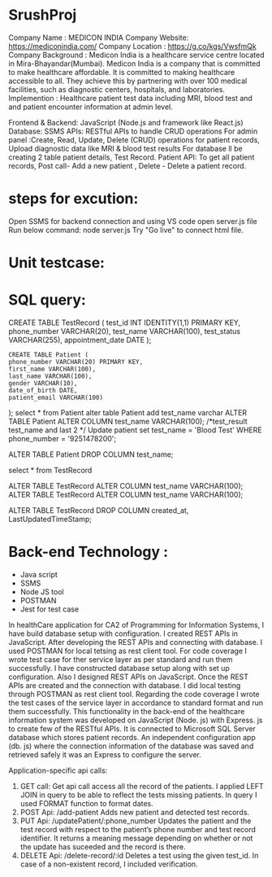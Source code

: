 # SrushProj

Company Name : MEDICON INDIA
Company Website: https://mediconindia.com/
Company Location : https://g.co/kgs/VwsfmQk
Company Background : 
    Medicon India is a healthcare service centre located in Mira-Bhayandar(Mumbai). Medicon India is a company that is committed to make healthcare affordable. It is committed to making healthcare accessible to all. They achieve this by partnering with over 100 medical facilities, such as diagnostic centers, hospitals, and laboratories. 
Implemention : 
    Healthcare patient test data including MRI, blood test and and patient encounter information at admin level.

Frontend & Backend: JavaScript (Node.js and framework like React.js)
Database: SSMS
APIs: RESTful APIs to handle CRUD operations
For admin panel :Create, Read, Update, Delete (CRUD) operations for patient records, Upload diagnostic data like MRI & blood test results
For database ll be creating 2 table patient details, Test Record.
Patient API:
To get all patient records, Post call- Add a new patient , Delete - Delete a patient record.

# steps for excution: 
Open SSMS for backend connection and using VS code open server.js file 
Run below command: 
node server.js
Try "Go live" to connect html file.


# Unit testcase:




# SQL query:

 CREATE TABLE TestRecord (
    test_id INT IDENTITY(1,1) PRIMARY KEY,
    phone_number VARCHAR(20), 
    test_name VARCHAR(100),
    test_status VARCHAR(255),
    appointment_date DATE
);

    CREATE TABLE Patient (
    phone_number VARCHAR(20) PRIMARY KEY,
    first_name VARCHAR(100),
    last_name VARCHAR(100),
    gender VARCHAR(10),
    date_of_birth DATE,
    patient_email VARCHAR(100)
);
select * from Patient
alter table Patient add test_name varchar
ALTER TABLE Patient ALTER COLUMN test_name VARCHAR(100);
/*test_result test_name and last 2 */
Update patient set test_name = 'Blood Test'
WHERE  phone_number = '9251478200';

ALTER TABLE Patient
DROP COLUMN test_name;

select * from TestRecord

ALTER TABLE TestRecord ALTER COLUMN test_name VARCHAR(100);
ALTER TABLE TestRecord ALTER COLUMN test_name VARCHAR(100);

ALTER TABLE TestRecord
DROP COLUMN created_at, LastUpdatedTimeStamp;

# Back-end Technology :
- Java script
- SSMS
- Node JS tool
- POSTMAN
- Jest for test case

In healthCare application for CA2 of Programming for Information Systems, I have build database setup with configuration. I created REST APIs in JavaScript.
After developing the REST APIs and connecting with database. I used POSTMAN for local tetsing as rest client tool.
For code coverage I wrote test case for ther service layer as per standard and run them successfully.
I have constructed database setup along with set up configuration. Also I designed REST APIs on JavaScript.
Once the REST APIs are created and the connection with database. I did local testing through POSTMAN as rest client tool.
Regarding the code coverage I wrote the test cases of the service layer in accordance to standard format and run them successfully.
This functionality in the back-end of the healthcare information system was developed on JavaScript (Node. js) with Express. js to create few of the RESTful APIs. It is connected to Microsoft SQL Server database which stores patient records. An independent configuration app (db. js) where the connection information of the database was saved and retrieved safely it was an Express to configure the server.

Application-specific api calls:
1. GET call: Get api call access all the record of the patients.
I applied LEFT JOIN in query to be able to reflect the tests missing patients.
In query I used FORMAT function to format dates.
2. POST Api: /add-patient
Adds new patient and detected test records.
3. PUT Api: /updatePatient/:phone_number
Updates the patient and the test record with respect to the patient’s phone number and test record identifier.
It returns a meaning message depending on whether or not the update has suceeded and the record is there.
4. DELETE Api:  /delete-record/:id
Deletes a test using the given test_id. In case of a non-existent record, I included verification.
